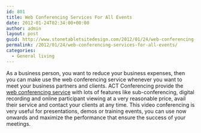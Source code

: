 ```yaml
---
id: 801
title: Web Conferencing Services For All Events
date: 2012-01-24T02:34:00+00:00
author: admin
layout: post
guid: http://www.stonetabletsitedesign.com/2012/01/24/web-conferencing-services-for-all-events/
permalink: /2012/01/24/web-conferencing-services-for-all-events/
categories:
  - General living
---
```

As a business person, you want to reduce your business expenses, then you can make use the web conferencing service whenever you want to meet your business partners and clients. ACT Conferencing provide the [web conferencing service](http://www.actconferencing.com/services/web-conference/web-conferencing.aspx) with lots of features like sub-conferencing, digital recording and online participant viewing at a very reasonable price, avail their service and contact your clients at any time. This video conferencing is very useful for presentations, demos or training events, you can use now onwards and maximize the performance that ensure the success of your meetings.